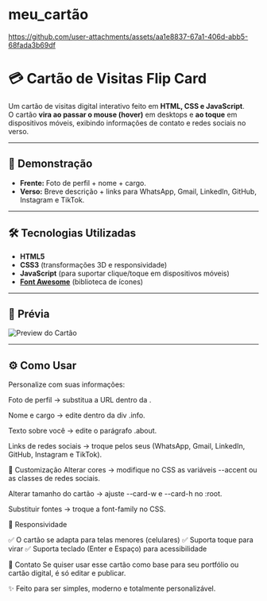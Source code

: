 # meu_cartão

https://github.com/user-attachments/assets/aa1e8837-67a1-406d-abb5-68fada3b69df

# 💳 Cartão de Visitas Flip Card

Um cartão de visitas digital interativo feito em **HTML, CSS e JavaScript**.  
O cartão **vira ao passar o mouse (hover)** em desktops e **ao toque** em dispositivos móveis, exibindo informações de contato e redes sociais no verso.

---

## 🚀 Demonstração

- **Frente:** Foto de perfil + nome + cargo.  
- **Verso:** Breve descrição + links para WhatsApp, Gmail, LinkedIn, GitHub, Instagram e TikTok.  

---

## 🛠️ Tecnologias Utilizadas
- **HTML5**
- **CSS3** (transformações 3D e responsividade)
- **JavaScript** (para suportar clique/toque em dispositivos móveis)
- **[Font Awesome](https://fontawesome.com/)** (biblioteca de ícones)

---

## 📸 Prévia
![Preview do Cartão](https://angela-silva.github.io/meu_cartao/)

---

## ⚙️ Como Usar

Personalize com suas informações:

Foto de perfil → substitua a URL dentro da <img>.

Nome e cargo → edite dentro da div .info.

Texto sobre você → edite o parágrafo .about.

Links de redes sociais → troque pelos seus (WhatsApp, Gmail, LinkedIn, GitHub, Instagram e TikTok).

🎨 Customização
Alterar cores → modifique no CSS as variáveis --accent ou as classes de redes sociais.

Alterar tamanho do cartão → ajuste --card-w e --card-h no :root.

Substituir fontes → troque a font-family no CSS.

📱 Responsividade

✅ O cartão se adapta para telas menores (celulares)
✅ Suporta toque para virar
✅ Suporta teclado (Enter e Espaço) para acessibilidade

📧 Contato
Se quiser usar esse cartão como base para seu portfólio ou cartão digital, é só editar e publicar.

✨ Feito para ser simples, moderno e totalmente personalizável.
